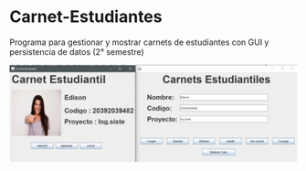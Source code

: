 # Carnet-Estudiantes
Programa para gestionar y mostrar carnets de estudiantes con GUI y persistencia de datos (2° semestre)

<img src="/CarnetEstudiantes/Screenshot.png"/>
